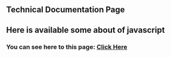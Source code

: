 ## Technical Documentation Page 
## Here is available some about of javascript

### You can see here to this page: [Click Here](https://subratgoogle.github.io/Technical-Documentation-Page/)
